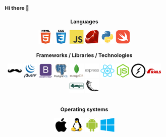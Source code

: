 ### Hi there 👋

<div align="center">
<h3> Languages </h3>
<a href="http://www.google.com/">
<img src="icons/html5-original-wordmark.svg" width=45px alt="HTML5"></a>
<img src="icons/css3-original-wordmark.svg" width=45px alt="CSS3">
<img src="icons/javascript-original.svg" width=45px alt="Javascript">
<img src="icons/ruby-original.svg" width=45px alt="Javascript">
<img src="icons/python-original.svg" width=45px alt="Javascript">
<img src="icons/swift-original.svg" width=45px alt="Node.JS">
</div>

<div align="center">
<h3>Frameworks / Libraries / Technologies</h3>
<img src="icons/handlebars-original.svg" width=45px alt="Handlebars">
<img src="icons/jquery-original-wordmark.svg" width=45px alt="Javascript">
<img src="icons/bootstrap-plain-wordmark.svg" width=45px alt="MongoDB">
<img src="icons/postgresql-original-wordmark.svg" width=45px alt="MongoDB">
<img src="icons/mongodb-original-wordmark.svg" width=45px alt="MongoDB">
<img src="icons/express-original-wordmark.svg" width=45px alt="ExpressJS">
<img src="icons/react-original.svg" width=45px alt="ReactJS">
<img src="icons/nodejs-original.svg" width=45px alt="Node.JS">
<img src="icons/socketio-original.svg" width=45px alt="Socket.io">
<img src="icons/rails-plain-wordmark.svg" width=45px alt="Handlebars">
<img src="icons/django-line.svg" width=45px alt="Handlebars">
<img src="icons/flask-original.svg" width=45px alt="Handlebars">
</div>

<br/>
<div align="center">
<h3>Operating systems</h3>
<img src="icons/os/apple-original.svg" width=45px alt="Handlebars">
<img src="icons/os/linux-original.svg" width=45px alt="Handlebars">
<img src="icons/os/android-original.svg" width=45px alt="Handlebars">
<img src="icons/os/windows8-original.svg" width=45px alt="Handlebars">
</div>


<!--
**stephansama/stephansama** is a ✨ _special_ ✨ repository because its `README.md` (this file) appears on your GitHub profile.

Here are some ideas to get you started:

- 🔭 I’m currently working on ...
- 🌱 I’m currently learning ...
- 👯 I’m looking to collaborate on ...
- 🤔 I’m looking for help with ...
- 💬 Ask me about ...
- 📫 How to reach me: ...
- 😄 Pronouns: ...
- ⚡ Fun fact: ...
-->
